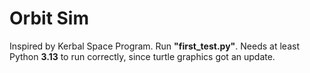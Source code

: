 # Orbit Sim

Inspired by Kerbal Space Program. Run **"first_test.py"**. Needs at least Python **3.13** to run correctly, since turtle graphics got an update.